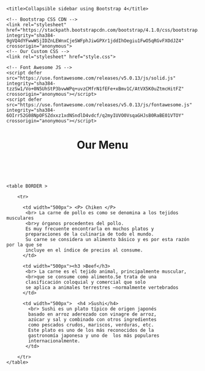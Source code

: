 <html>
<head>
    <title>Module 2 Coding Assignment</title>
    <link rel="stylesheet" href="style.css">
    <meta charset="utf-8">
    <meta name="viewport" content="width=device-width, initial-scale=1.0">
    <meta http-equiv="X-UA-Compatible" content="IE=edge">

    <title>Collapsible sidebar using Bootstrap 4</title>

    <!-- Bootstrap CSS CDN -->
    <link rel="stylesheet" href="https://stackpath.bootstrapcdn.com/bootstrap/4.1.0/css/bootstrap.min.css" integrity="sha384-9gVQ4dYFwwWSjIDZnLEWnxCjeSWFphJiwGPXr1jddIhOegiu1FwO5qRGvFXOdJZ4" crossorigin="anonymous">
    <!-- Our Custom CSS -->
    <link rel="stylesheet" href="style.css">

    <!-- Font Awesome JS -->
    <script defer src="https://use.fontawesome.com/releases/v5.0.13/js/solid.js" integrity="sha384-tzzSw1/Vo+0N5UhStP3bvwWPq+uvzCMfrN1fEFe+xBmv1C/AtVX5K0uZtmcHitFZ" crossorigin="anonymous"></script>
    <script defer src="https://use.fontawesome.com/releases/v5.0.13/js/fontawesome.js" integrity="sha384-6OIrr52G08NpOFSZdxxz1xdNSndlD4vdcf/q2myIUVO0VsqaGHJsB0RaBE01VTOY" crossorigin="anonymous"></script>
</head>
<body>

<center><h1> Our Menu </h1></center>

<br><br><br>

    <table BORDER >

        <tr>
      
          <td width="500px"> <P> Chiken </P>
           <br> La carne de pollo es como se denomina a los tejidos musculares 
           <br>y órganos procedentes del pollo. 
           Es muy frecuente encontrarla en muchos platos y 
           preparaciones de la culinaria de todo el mundo. 
           Su carne se considera un alimento básico y es por esta razón por la que se 
           incluye en el índice de precios al consume.
          </td>
      
          <td width="500px"><h3 >Beef</h3>
           <br> La carne es el tejido animal, principalmente muscular, 
           <br>que se consume como alimento.​Se trata de una 
           clasificación coloquial y comercial que solo 
           se aplica a animales terrestres —normalmente vertebrados
          </td>

          <td width="500px">  <h4 >Sushi</h4>
            <br> Sushi es un plato típico de origen japonés 
            basado en arroz aderezado con vinagre de arroz, 
            azúcar y sal y combinado con otros ingredientes 
            como pescados crudos, mariscos, verduras, etc.​​​ 
            Este plato es uno de los más reconocidos de la 
            gastronomía japonesa y uno de  los más populares 
            internacionalmente.​
           </td>
      
        </tr>
    </table>

</body>
</html>
